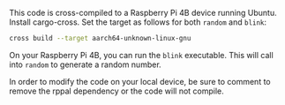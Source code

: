 This code is cross-compiled to a Raspberry Pi 4B device running Ubuntu. Install cargo-cross. Set the target as follows for both `random` and `blink`:

```bash
cross build --target aarch64-unknown-linux-gnu
```

On your Raspberry Pi 4B, you can run the `blink` executable. This will call into `random` to generate a random number.

In order to modify the code on your local device, be sure to comment to remove the rppal dependency or the code will not compile.
